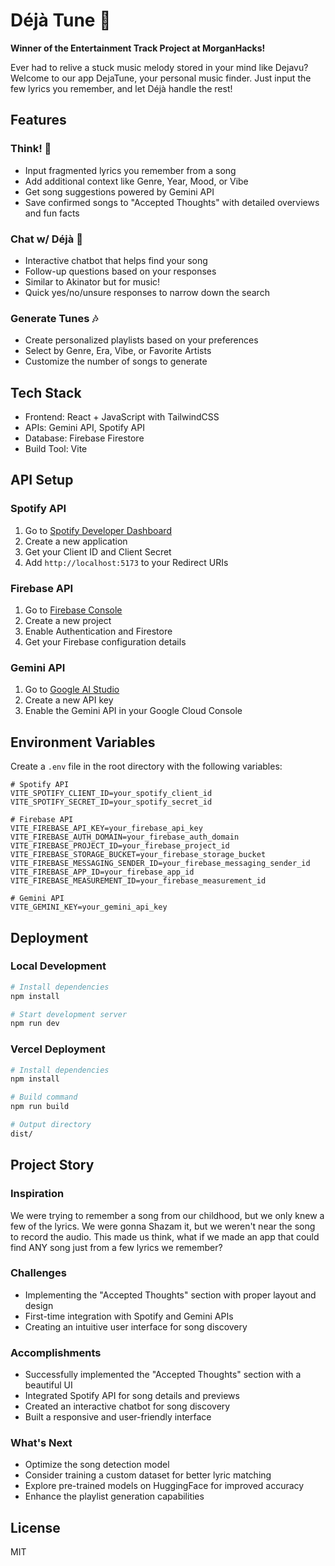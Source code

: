 # Déjà Tune 🎵

**Winner of the Entertainment Track Project at MorganHacks!**

Ever had to relive a stuck music melody stored in your mind like Dejavu? Welcome to our app DejaTune, your personal music finder. Just input the few lyrics you remember, and let Déjà handle the rest!

## Features

### Think! 🤔
- Input fragmented lyrics you remember from a song
- Add additional context like Genre, Year, Mood, or Vibe
- Get song suggestions powered by Gemini API
- Save confirmed songs to "Accepted Thoughts" with detailed overviews and fun facts

### Chat w/ Déjà 💬
- Interactive chatbot that helps find your song
- Follow-up questions based on your responses
- Similar to Akinator but for music!
- Quick yes/no/unsure responses to narrow down the search

### Generate Tunes 🎶
- Create personalized playlists based on your preferences
- Select by Genre, Era, Vibe, or Favorite Artists
- Customize the number of songs to generate

## Tech Stack
- Frontend: React + JavaScript with TailwindCSS
- APIs: Gemini API, Spotify API
- Database: Firebase Firestore
- Build Tool: Vite

## API Setup

### Spotify API
1. Go to [Spotify Developer Dashboard](https://developer.spotify.com/dashboard)
2. Create a new application
3. Get your Client ID and Client Secret
4. Add `http://localhost:5173` to your Redirect URIs

### Firebase API
1. Go to [Firebase Console](https://console.firebase.google.com)
2. Create a new project
3. Enable Authentication and Firestore
4. Get your Firebase configuration details

### Gemini API
1. Go to [Google AI Studio](https://makersuite.google.com/app/apikey)
2. Create a new API key
3. Enable the Gemini API in your Google Cloud Console

## Environment Variables
Create a `.env` file in the root directory with the following variables:

```env
# Spotify API
VITE_SPOTIFY_CLIENT_ID=your_spotify_client_id
VITE_SPOTIFY_SECRET_ID=your_spotify_secret_id

# Firebase API
VITE_FIREBASE_API_KEY=your_firebase_api_key
VITE_FIREBASE_AUTH_DOMAIN=your_firebase_auth_domain
VITE_FIREBASE_PROJECT_ID=your_firebase_project_id
VITE_FIREBASE_STORAGE_BUCKET=your_firebase_storage_bucket
VITE_FIREBASE_MESSAGING_SENDER_ID=your_firebase_messaging_sender_id
VITE_FIREBASE_APP_ID=your_firebase_app_id
VITE_FIREBASE_MEASUREMENT_ID=your_firebase_measurement_id

# Gemini API
VITE_GEMINI_KEY=your_gemini_api_key
```

## Deployment

### Local Development
```bash
# Install dependencies
npm install

# Start development server
npm run dev
```

### Vercel Deployment
```bash
# Install dependencies
npm install

# Build command
npm run build

# Output directory
dist/
```

## Project Story

### Inspiration
We were trying to remember a song from our childhood, but we only knew a few of the lyrics. We were gonna Shazam it, but we weren't near the song to record the audio. This made us think, what if we made an app that could find ANY song just from a few lyrics we remember?

### Challenges
- Implementing the "Accepted Thoughts" section with proper layout and design
- First-time integration with Spotify and Gemini APIs
- Creating an intuitive user interface for song discovery

### Accomplishments
- Successfully implemented the "Accepted Thoughts" section with a beautiful UI
- Integrated Spotify API for song details and previews
- Created an interactive chatbot for song discovery
- Built a responsive and user-friendly interface

### What's Next
- Optimize the song detection model
- Consider training a custom dataset for better lyric matching
- Explore pre-trained models on HuggingFace for improved accuracy
- Enhance the playlist generation capabilities

## License
MIT
